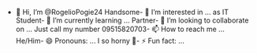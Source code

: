 - 👋 Hi, I’m @RogelioPogie24
Handsome- 👀 I’m interested in ...
as IT Student- 🌱 I’m currently learning ...
Partner- 💞️ I’m looking to collaborate on ...
Just call my number 09515820703- 📫 How to reach me ...
He/Him- 😄 Pronouns: ...
I so horny 🤣- ⚡ Fun fact: ...

<!---
RogelioPogie24/RogelioPogie24 is a ✨ special ✨ repository because its `README.md` (this file) appears on your GitHub profile.
You can click the Preview link to take a look at your changes.
--->
